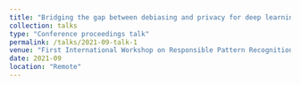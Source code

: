 ```yaml
---
title: "Bridging the gap between debiasing and privacy for deep learning"
collection: talks
type: "Conference proceedings talk"
permalink: /talks/2021-09-talk-1
venue: "First International Workshop on Responsible Pattern Recognition and Machine Intelligence (R-PR&MI)"
date: 2021-09
location: "Remote"
---
```

